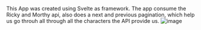 This App was created using Svelte as framework. The app consume the Ricky and Morthy api, also does a next and previous pagination,
which help us go throuh all through all the characters the API provide us.
![image](https://user-images.githubusercontent.com/90479586/208950070-d148d377-308b-4467-8937-6cbfec4cb4b4.png)

